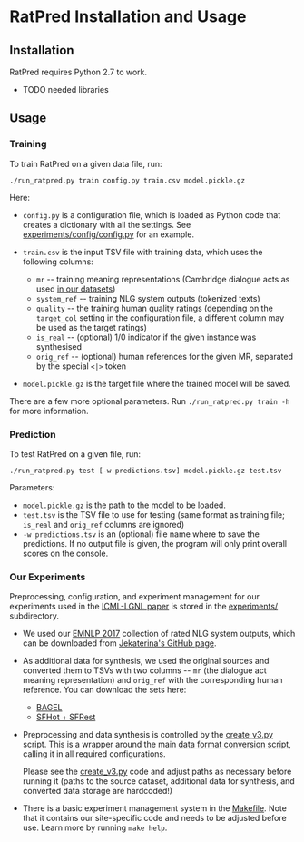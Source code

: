 
RatPred Installation and Usage
==============================

Installation
------------

RatPred requires Python 2.7 to work.

* TODO needed libraries


Usage
-----

### Training

To train RatPred on a given data file, run:

```
./run_ratpred.py train config.py train.csv model.pickle.gz
```
Here:
- `config.py` is a configuration file, which is loaded as Python code that creates
    a dictionary with all the settings. See 
    [experiments/config/config.py](experiments/config/config.py) for an example.

* `train.csv` is the input TSV file with training data, which uses the following columns:
    * `mr` -- training meaning representations (Cambridge dialogue acts as used 
        [in our datasets](https://github.com/jeknov/EMNLP_17_submission))
    * `system_ref` -- training NLG system outputs (tokenized texts)
    * `quality` -- the training human quality ratings (depending on the `target_col` setting 
        in the configuration file, a different column may be used as the target ratings)
    * `is_real` -- (optional) 1/0 indicator if the given instance was synthesised
    * `orig_ref` -- (optional) human references for the given MR, separated by the special 
        `<|>` token

* `model.pickle.gz` is the target file where the trained model will be saved.

There are a few more optional parameters. Run `./run_ratpred.py train -h` for more information.

### Prediction

To test RatPred on a given file, run:

```
./run_ratpred.py test [-w predictions.tsv] model.pickle.gz test.tsv
```
Parameters:
* `model.pickle.gz` is the path to the model to be loaded.
* `test.tsv` is the TSV file to use for testing (same format as training file; 
    `is_real` and `orig_ref` columns are ignored)
* `-w predictions.tsv` is an (optional) file name where to save the predictions. If no output
    file is given, the program will only print overall scores on the console.


### Our Experiments

Preprocessing, configuration, and experiment management for our experiments used in the 
[ICML-LGNL paper](TODO) is stored in the [experiments/](experiments/) subdirectory.

* We used our [EMNLP 2017](https://arxiv.org/abs/1707.06875) collection of rated NLG system outputs, which 
    can be downloaded from [Jekaterina's GitHub page](https://github.com/jeknov/EMNLP_17_submission).

* As additional data for synthesis, we used the original sources and converted them to TSVs
    with two columns -- `mr` (the dialogue act meaning representation) and `orig_ref` with
    the corresponding human reference. You can download the sets here:
    * [BAGEL](http://farm2.user.srcf.net/research/bagel/)
    * [SFHot + SFRest](TODO)

* Preprocessing and data synthesis is controlled by the 
    [create_v3.py](experiments/input/create_v3.py) script. This is a wrapper around the main
    [data format conversion script](experiments/input/convert.py), calling it in all required
    configurations. 
    
    Please see the [create_v3.py](experiments/input/create_v3.py) code
    and adjust paths as necessary before running it (paths to the source dataset, additional
    data for synthesis, and converted data storage are hardcoded!)

* There is a basic experiment management system in the [Makefile](experiments/Makefile).
    Note that it contains our site-specific code and needs to be adjusted before use. Learn
    more by running `make help`.

